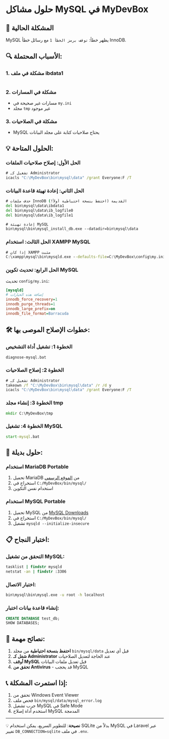 # حلول مشاكل MySQL في MyDevBox

## 🚫 المشكلة الحالية
MySQL يظهر خطأ: `توقف برمز الخطأ 1` مع رسائل خطأ InnoDB.

## 🔍 الأسباب المحتملة:

### 1. مشكلة في ملف ibdata1
```InnoDB: The innodb_system data file 'ibdata1' must be writable
```

### 2. مشكلة في المسارات
- مسارات غير صحيحة في `my.ini`
- مجلد `tmp` غير موجود

### 3. مشكلة في الصلاحيات
- MySQL يحتاج صلاحيات كتابة على مجلد البيانات

## 💡 الحلول المتاحة:

### الحل الأول: إصلاح صلاحيات الملفات
```cmd
# تشغيل كـ Administrator
icacls "C:\MyDevBox\bin\mysql\data" /grant Everyone:F /T
```

### الحل الثاني: إعادة تهيئة قاعدة البيانات
```cmd
# حذف ملفات InnoDB القديمة (احتفظ بنسخة احتياطية أولاً!)
del bin\mysql\data\ibdata1
del bin\mysql\data\ib_logfile0
del bin\mysql\data\ib_logfile1

# إعادة تهيئة MySQL
bin\mysql\bin\mysql_install_db.exe --datadir=bin\mysql\data
```

### الحل الثالث: استخدام XAMPP MySQL
```cmd
# إذا كان XAMPP مثبت
C:\xampp\mysql\bin\mysqld.exe --defaults-file=C:\MyDevBox\config\my.ini
```

### الحل الرابع: تحديث تكوين MySQL
تحديث `config/my.ini`:
```ini
[mysqld]
# إضافة هذه الخيارات
innodb_force_recovery=1
innodb_purge_threads=1
innodb_large_prefix=on
innodb_file_format=Barracuda
```

## 🛠️ خطوات الإصلاح الموصى بها:

### الخطوة 1: تشغيل أداة التشخيص
```cmd
diagnose-mysql.bat
```

### الخطوة 2: إصلاح الصلاحيات
```cmd
# تشغيل كـ Administrator
takeown /f "C:\MyDevBox\bin\mysql\data" /r /d y
icacls "C:\MyDevBox\bin\mysql\data" /grant Everyone:F /T
```

### الخطوة 3: إنشاء مجلد tmp
```cmd
mkdir C:\MyDevBox\tmp
```

### الخطوة 4: تشغيل MySQL
```cmd
start-mysql.bat
```

## 🔧 حلول بديلة:

### استخدام MariaDB Portable
1. تحميل MariaDB من [الموقع الرسمي](https://mariadb.org/download/)
2. استخراج في `C:/MyDevBox/bin/mysql/`
3. استخدام نفس التكوين

### استخدام MySQL Portable
1. تحميل MySQL من [MySQL Downloads](https://dev.mysql.com/downloads/mysql/)
2. استخراج في `C:/MyDevBox/bin/mysql/`
3. تشغيل `mysqld --initialize-insecure`

## 📋 اختبار النجاح:

### التحقق من تشغيل MySQL:
```cmd
tasklist | findstr mysqld
netstat -an | findstr :3306
```

### اختبار الاتصال:
```cmd
bin\mysql\bin\mysql.exe -u root -h localhost
```

### إنشاء قاعدة بيانات اختبار:
```sql
CREATE DATABASE test_db;
SHOW DATABASES;
```

## 🚨 نصائح مهمة:

1. **احتفظ بنسخة احتياطية** من مجلد `bin/mysql/data` قبل أي تعديل
2. **شغل كـ Administrator** عند الحاجة لتعديل الصلاحيات
3. **أوقف MySQL** قبل تعديل ملفات البيانات
4. **تحقق من Antivirus** - قد يحجب MySQL

## 📞 إذا استمرت المشكلة:

1. تحقق من Windows Event Viewer
2. فحص ملف `bin/mysql/data/mysql_error.log`
3. جرب تشغيل MySQL في Safe Mode
4. استخدم أداة إصلاح MySQL المدمجة

---

💡 **نصيحة**: للتطوير السريع، يمكن استخدام SQLite بدلاً من MySQL في Laravel عبر تغيير `DB_CONNECTION=sqlite` في ملف `.env`. 